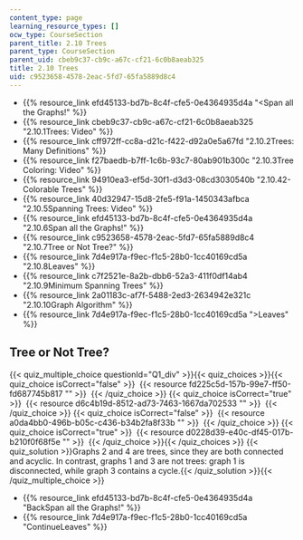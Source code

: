 ```yaml
---
content_type: page
learning_resource_types: []
ocw_type: CourseSection
parent_title: 2.10 Trees
parent_type: CourseSection
parent_uid: cbeb9c37-cb9c-a67c-cf21-6c0b8aeab325
title: 2.10 Trees
uid: c9523658-4578-2eac-5fd7-65fa5889d8c4
---
```


*   {{% resource_link efd45133-bd7b-8c4f-cfe5-0e4364935d4a "\<Span all the Graphs!" %}}
*   {{% resource_link cbeb9c37-cb9c-a67c-cf21-6c0b8aeab325 "2.10.1Trees: Video" %}}
*   {{% resource_link cff972ff-cc8a-d21c-f422-d92a0e5a67fd "2.10.2Trees: Many Definitions" %}}
*   {{% resource_link f27baedb-b7ff-1c6b-93c7-80ab901b300c "2.10.3Tree Coloring: Video" %}}
*   {{% resource_link 94910ea3-ef5d-30f1-d3d3-08cd3030540b "2.10.42-Colorable Trees" %}}
*   {{% resource_link 40d32947-15d8-2fe5-f91a-1450343afbca "2.10.5Spanning Trees: Video" %}}
*   {{% resource_link efd45133-bd7b-8c4f-cfe5-0e4364935d4a "2.10.6Span all the Graphs!" %}}
*   {{% resource_link c9523658-4578-2eac-5fd7-65fa5889d8c4 "2.10.7Tree or Not Tree?" %}}
*   {{% resource_link 7d4e917a-f9ec-f1c5-28b0-1cc40169cd5a "2.10.8Leaves" %}}
*   {{% resource_link c7f2521e-8a2b-dbb6-52a3-411f0df14ab4 "2.10.9Minimum Spanning Trees" %}}
*   {{% resource_link 2a01183c-af7f-5488-2ed3-2634942e321c "2.10.10Graph Algorithm" %}}
*   {{% resource_link 7d4e917a-f9ec-f1c5-28b0-1cc40169cd5a "\>Leaves" %}}

Tree or Not Tree?
-----------------

  
{{< quiz_multiple_choice questionId="Q1_div" >}}{{< quiz_choices >}}{{< quiz_choice isCorrect="false" >}}&nbsp; {{< resource fd225c5d-157b-99e7-ff50-fd687745b817 "" >}} &nbsp;{{< /quiz_choice >}}
{{< quiz_choice isCorrect="true" >}}&nbsp; {{< resource d6c4b19d-8512-ad73-7463-1667da702533 "" >}} &nbsp;{{< /quiz_choice >}}
{{< quiz_choice isCorrect="false" >}}&nbsp; {{< resource a0da4bb0-496b-b05c-c436-b34b2fa8f33b "" >}} &nbsp;{{< /quiz_choice >}}
{{< quiz_choice isCorrect="true" >}}&nbsp; {{< resource d0228d39-e40c-df45-017b-b210f0f68f5e "" >}} &nbsp;{{< /quiz_choice >}}{{< /quiz_choices >}}
{{< quiz_solution >}}Graphs 2 and 4 are trees, since they are both connected and acyclic. In contrast, graphs 1 and 3 are not trees: graph 1 is disconnected, while graph 3 contains a cycle.{{< /quiz_solution >}}{{< /quiz_multiple_choice >}}

*   {{% resource_link efd45133-bd7b-8c4f-cfe5-0e4364935d4a "BackSpan all the Graphs!" %}}
*   {{% resource_link 7d4e917a-f9ec-f1c5-28b0-1cc40169cd5a "ContinueLeaves" %}}